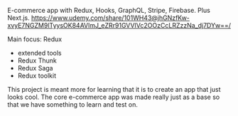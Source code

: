 E-commerce app with Redux, Hooks, GraphQL, Stripe, Firebase. Plus Next.js.
https://www.udemy.com/share/101WH43@jhGNzfKw-xvyE7NGZM9lTyysOK84AVlmJ_eZRr91GVVIVc2OOzCcLRZzzNa_dj7DYw==/

Main focus: Redux
- extended tools
- Redux Thunk
- Redux Saga
- Redux toolkit

This project is meant more for learning that it is to create an app that just looks cool.
The core e-commerce app was made really just as a base so that we have something to learn and test on.
